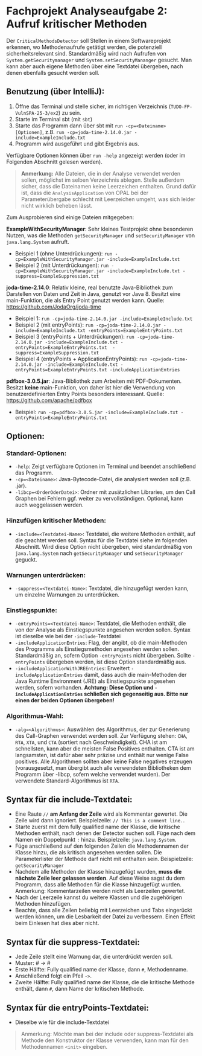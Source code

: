 # Fachprojekt Analyseaufgabe 2: Aufruf kritischer Methoden
Der `CriticalMethodsDetector` soll Stellen in einem Softwareprojekt erkennen, wo Methodenaufrufe getätigt werden,
die potenziell sicherheitsrelevant sind. Standardmäßig wird nach Aufrufen von `System.getSecuritymanager` und
`System.setSecurityMananger` gesucht. Man kann aber auch eigene Methoden über eine Textdatei übergeben, nach denen
ebenfalls gesucht werden soll.

## Benutzung (über IntelliJ):
1. Öffne das Terminal und stelle sicher, im richtigen Verzeichnis (`TUDO-FP-VulnSPA-25-3/ex2`) zu sein.
2. Starte im Terminal sbt (mit `sbt`)
3. Starte das Programm dann über sbt mit `run -cp=<Dateiname> [Optionen]`, z.B.
     `run -cp=joda-time-2.14.0.jar -include=ExampleInclude.txt`
4. Programm wird ausgeführt und gibt Ergebnis aus.

Verfügbare Optionen können über `run -help` angezeigt werden (oder im Folgenden Abschnitt gelesen werden).

> **Anmerkung:** Alle Dateien, die in der Analyse verwendet werden sollen, möglichst im selben Verzeichnis ablegen. Stelle
außerdem sicher, dass die Dateinamen keine Leerzeichen enthalten. Grund dafür ist, dass die `AnalysisApplication` von
OPAL bei der Parameterübergabe schlecht mit Leerzeichen umgeht, was sich leider nicht wirklich beheben lässt.

Zum Ausprobieren sind einige Dateien mitgegeben:

**ExampleWithSecurityManager**: Sehr kleines Testprojekt ohne besonderen Nutzen, was die Methoden `getSecurityManager`
  und `setSecurityManager` von `java.lang.System` aufruft.
- Beispiel 1 (ohne Unterdrückungen): `run -cp=ExampleWithSecurityManager.jar -include=ExampleInclude.txt`
- Beispiel 2 (mit Unterdrückungen): `run -cp=ExampleWithSecurityManager.jar -include=ExampleInclude.txt -suppress=ExampleSuppression.txt`

**joda-time-2.14.0**: Relativ kleine, real benutzte Java-Bibliothek zum Darstellen von Daten und Zeit in Java, genutzt
  vor Java 8. Besitzt eine main-Funktion, die als Entry Point genutzt werden kann.
  Quelle: https://github.com/JodaOrg/joda-time
- Beispiel 1: `run -cp=joda-time-2.14.0.jar -include=ExampleInclude.txt`
- Beispiel 2 (mit entryPoints): `run -cp=joda-time-2.14.0.jar -include=ExampleInclude.txt -entryPoints=ExampleEntryPoints.txt`
- Beispiel 3 (entryPoints + Unterdrückungen): `run -cp=joda-time-2.14.0.jar -include=ExampleInclude.txt -entryPoints=ExampleEntryPoints.txt  -suppress=ExampleSuppression.txt`
- Beispiel 4 (entryPoints + ApplicationEntryPoints): `run -cp=joda-time-2.14.0.jar -include=ExampleInclude.txt -entryPoints=ExampleEntryPoints.txt -includeApplicationEntries`

**pdfbox-3.0.5.jar**: Java-Bibliothek zum Arbeiten mit PDF-Dokumenten. Besitzt **keine** main-Funktion, von daher ist
  hier die Verwendung von benutzerdefinierten Entry Points besonders interessant.
  Quelle: https://github.com/apache/pdfbox
- Beispiel: `run -cp=pdfbox-3.0.5.jar -include=ExampleInclude.txt -entryPoints=ExampleEntryPoints.txt`

## Optionen:
### Standard-Optionen:
- `-help`: Zeigt verfügbare Optionen im Terminal und beendet anschließend das Programm.
- `-cp=<Dateiname>`: Java-Bytecode-Datei, die analysiert werden soll (z.B. .jar).
- `-libcp=<OrderOderDatei>`: Ordner mit zusätzlichen Libraries, um den Call Graphen bei Fehlern ggf.
      weiter zu vervollständigen. Optional, kann auch weggelassen werden.

### Hinzufügen kritischer Methoden:
- `-include=<Textdatei-Name>`: Textdatei, die weitere Methoden enthält, auf die geachtet werden soll. Syntax für 
      die Textdatei siehe im folgenden Abschnitt. Wird diese Option nicht übergeben, 
      wird standardmäßig von `java.lang.System` nach `getSecurityManager` und `setSecurityManager` geguckt.

### Warnungen unterdrücken:
- `-suppress=<Textdatei-Name>`: Textdatei, die hinzugefügt werden kann, um einzelne Warnungen zu unterdrücken.

### Einstiegspunkte:
- `-entryPoints=<Textdatei-Name>`: Textdatei, die Methoden enthält, die von der Analyse als Einstiegspunkte angesehen
      werden sollen. Syntax ist dieselbe wie bei der `-include`-Textdatei
- `-includeApplicationEntries`: Flag, der angibt, ob die main-Methoden des Programms als Einstiegsmethoden angesehen
      werden sollen. Standardmäßig an, sofern Option `-entryPoints` nicht übergeben. Sollte `-entryPoints` übergeben
      werden, ist diese Option standardmäßig aus.
- `-includeApplicationWithJREEntries`: Erweitert `-includeApplicationEntries` damit, dass auch die main-Methoden der
      Java Runtime Environment (JRE) als Einstiegspunkte angesehen werden, sofern vorhanden. **Achtung: Diese Option und
    `-includeApplicationEntries` schließen sich gegenseitig aus. Bitte nur einen der beiden Optionen übergeben!**

### Algorithmus-Wahl:
- `-alg=<Algorithmus>`: Auswählen des Algorithmus, der zur Generierung des Call-Graphen verwendet werden soll.
      Zur Verfügung stehen: `CHA`, `RTA`, `XTA`, und `CTA` (sortiert nach Geschwindigkeit). CHA ist am schnellsten, kann aber
      die meisten False Positives enthalten. CTA ist am langsamsten, ist dafür aber sehr präzise und enthält nur wenige
      False positives. Alle Algorithmen sollten aber keine False negatives erzeugen (vorausgesetzt, man übergibt auch
      alle verwendeten Bibliotheken dem Programm über -libcp, sofern welche verwendet wurden). Der verwendete
      Standard-Algorithmus ist `RTA`.

## Syntax für die include-Textdatei:
- Eine Raute `//` **am Anfang der Zeile** wird als Kommentar gewertet. Die Zeile wird dann ignoriert.
    Beispielzeile: `// This is a comment line.`.
- Starte zuerst mit dem fully qualified name der Klasse, die kritische Methoden enthält, nach denen der Detector
    suchen soll. Füge nach dem Namen ein Doppelpunkt `:` hinzu. Beispielzeile: `java.lang.System`.
- Füge anschließend auf den folgenden Zeilen die Methodennamen der Klasse hinzu, die als kritisch angesehen
    werden sollen. Die Parameterlister der Methode darf nicht mit enthalten sein. Beispielzeile: `getSecurityManager`
- Nachdem alle Methoden der Klasse hinzugefügt wurden, **muss die nächste Zeile leer gelassen werden**. Auf diese Weise
    sagst du dem Programm, dass alle Methoden für die Klasse hinzugefügt wurden. Anmerkung: Kommentarzeilen werden
    nicht als Leerzeilen gewertet.
- Nach der Leerzeile kannst du weitere Klassen und die zugehörigen Methoden hinzufügen.
- Beachte, dass alle Zeilen beliebig mit Leerzeichen und Tabs eingerückt werden können, um die Lesbarkeit der Datei
    zu verbessern. Einen Effekt beim Einlesen hat dies aber nicht.

## Syntax für die suppress-Textdatei:
- Jede Zeile stellt eine Warnung dar, die unterdrückt werden soll.
- Muster: <aufrufendeKlasse>#<aufrufendeMethode> -> <klasseKritischerMethode>#<kritischeMethode>
- Erste Hälfte: Fully qualified name der Klasse, dann `#`, Methodenname.
- Anschließend folgt ein Pfeil `->`.
- Zweite Hälfte: Fully qualified name der Klasse, die die kritische Methode enthält, dann `#`, dann Name der
    kritischen Methode.

## Syntax für die entryPoints-Textdatei:
- Dieselbe wie für die include-Textdatei

> Anmerkung: Möchte man bei der include oder suppress-Textdatei als Methode den Konstruktor der Klasse verwenden, kann
    man für den Methodennamen `<init>` eingeben.